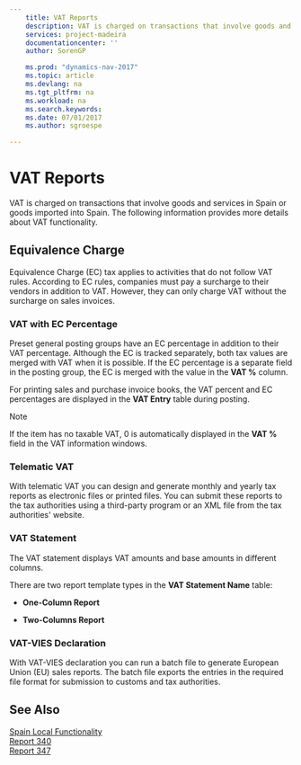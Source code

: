 ```yaml
---
    title: VAT Reports 
    description: VAT is charged on transactions that involve goods and services in Spain or goods imported into Spain. The following information provides more details about VAT functionality.
    services: project-madeira
    documentationcenter: ''
    author: SorenGP

    ms.prod: "dynamics-nav-2017"
    ms.topic: article
    ms.devlang: na
    ms.tgt_pltfrm: na
    ms.workload: na
    ms.search.keywords:
    ms.date: 07/01/2017
    ms.author: sgroespe

---
```

# VAT Reports
VAT is charged on transactions that involve goods and services in Spain or goods imported into Spain. The following information provides more details about VAT functionality.  
  
## Equivalence Charge  
 Equivalence Charge (EC) tax applies to activities that do not follow VAT rules. According to EC rules, companies must pay a surcharge to their vendors in addition to VAT. However, they can only charge VAT without the surcharge on sales invoices.  
  
### VAT with EC Percentage  
 Preset general posting groups have an EC percentage in addition to their VAT percentage. Although the EC is tracked separately, both tax values are merged with VAT when it is possible. If the EC percentage is a separate field in the posting group, the EC is merged with the value in the **VAT %** column.  
  
 For printing sales and purchase invoice books, the VAT percent and EC percentages are displayed in the **VAT Entry** table during posting.  
  
> [!NOTE]  
>  If the item has no taxable VAT, 0 is automatically displayed in the **VAT %** field in the VAT information windows.  
  
### Telematic VAT  
 With telematic VAT you can design and generate monthly and yearly tax reports as electronic files or printed files. You can submit these reports to the tax authorities using a third-party program or an XML file from the tax authorities' website.  
  
### VAT Statement  
 The VAT statement displays VAT amounts and base amounts in different columns.  
  
 There are two report template types in the **VAT Statement Name** table:  
  
-   **One-Column Report**  
  
-   **Two-Columns Report**  
  
### VAT-VIES Declaration  
 With VAT-VIES declaration you can run a batch file to generate European Union (EU) sales reports. The batch file exports the entries in the required file format for submission to customs and tax authorities.  
  
## See Also  
 [Spain Local Functionality](spain-local-functionality.md)   
 [Report 340](report-340.md)   
 [Report 347](report-347.md)
